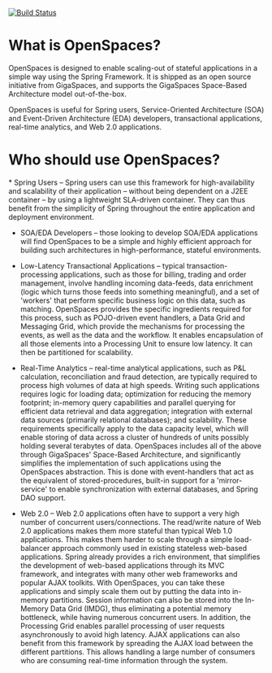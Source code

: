 [![Build Status](https://secure.travis-ci.org/OpenSpaces/OpenSpaces.png)](http://travis-ci.org/OpenSpaces/OpenSpaces)


<h1>What is OpenSpaces?</h1>
OpenSpaces is designed to enable scaling-out of stateful applications in a simple way using the Spring Framework. 
It is shipped as an open source initiative from GigaSpaces, and supports the GigaSpaces Space-Based Architecture model out-of-the-box.

OpenSpaces is useful for Spring users, Service-Oriented Architecture (SOA) and Event-Driven Architecture (EDA) developers, transactional applications, real-time analytics, and Web 2.0 applications.

<h1>Who should use OpenSpaces?</h1>
* Spring Users – Spring users can use this framework for high-availability and scalability of their application – without being dependent on a J2EE container – by using a lightweight SLA-driven container. 
They can thus benefit from the simplicity of Spring throughout the entire application and deployment environment.

* SOA/EDA Developers – those looking to develop SOA/EDA applications will find OpenSpaces to be a simple and highly efficient approach for building such architectures in high-performance, stateful environments.

* Low-Latency Transactional Applications – typical transaction-processing applications, such as those for billing, trading and order management, 
involve handling incoming data-feeds, data enrichment (logic which turns those feeds into something meaningful), 
and a set of 'workers' that perform specific business logic on this data, such as matching. 
OpenSpaces provides the specific ingredients required for this process, such as POJO-driven event handlers, 
a Data Grid and Messaging Grid, which provide the mechanisms for processing the events, as well as the data and the workflow. 
It enables encapsulation of all those elements into a Processing Unit to ensure low latency. It can then be partitioned for scalability.

* Real-Time Analytics – real-time analytical applications, such as P&L calculation, reconciliation and fraud detection, are typically required to process high volumes of data at high speeds.
Writing such applications requires logic for loading data; optimization for reducing the memory footprint; 
in-memory query capabilities and parallel querying for efficient data retrieval and data aggregation; 
integration with external data sources (primarily relational databases); and scalability. 
These requirements specifically apply to the data capacity level, which will enable storing of data across a cluster of hundreds of units possibly holding several terabytes of data. 
OpenSpaces includes all of the above through GigaSpaces' Space-Based Architecture, and significantly simplifies the implementation of such applications using the OpenSpaces abstraction. 
This is done with event-handlers that act as the equivalent of stored-procedures, built-in support for a 'mirror-service' to enable synchronization with external databases, and Spring DAO support.

* Web 2.0 – Web 2.0 applications often have to support a very high number of concurrent users/connections. 
The read/write nature of Web 2.0 applications makes them more stateful than typical Web 1.0 applications. 
This makes them harder to scale through a simple load-balancer approach commonly used in existing stateless web-based applications. 
Spring already provides a rich environment, that simplifies the development of web-based applications through its MVC framework, 
and integrates with many other web frameworks and popular AJAX toolkits. With OpenSpaces, you can take these applications and simply scale them out by putting the data into in-memory partitions. 
Session information can also be stored into the In-Memory Data Grid (IMDG), thus eliminating a potential memory bottleneck, while having numerous concurrent users. 
In addition, the Processing Grid enables parallel processing of user requests asynchronously to avoid high latency. 
AJAX applications can also benefit from this framework by spreading the AJAX load between the different partitions. 
This allows handling a large number of consumers who are consuming real-time information through the system.
